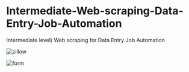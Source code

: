 # Intermediate-Web-scraping-Data-Entry-Job-Automation
Intermediate level) Web scraping for Data Entry Job Automation



![zillow](https://user-images.githubusercontent.com/39882035/228649539-30f89952-07ad-42bc-90c6-755e308843c7.gif)




![form](https://user-images.githubusercontent.com/39882035/228649352-cff79db4-e674-44b1-8e3b-2c5b2aa706f7.gif)







